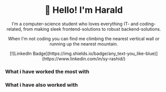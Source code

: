 <h1 align="center">👋 Hello! I'm Harald</h1>

<p align="center">
I'm a computer-science student who loves everything IT- and coding-related, from making sleek frontend-solutions to robust backend-solutions. 
</p>
<p align="center"> 
When I'm not coding you can find me climbing the nearest vertical wall or running up the nearest mountain.  
</p>

<div align="center">
  [![LinkedIn Badge](https://img.shields.io/badge/any_text-you_like-blue)](https://www.linkedin.com/in/sy-rashid/)
</div>

<!--
**haraldnilsen/haraldnilsen** is a ✨ _special_ ✨ repository because its `README.md` (this file) appears on your GitHub profile.

Here are some ideas to get you started:

- 🔭 I’m currently working on ...
- 🌱 I’m currently learning ...
- 👯 I’m looking to collaborate on ...
- 🤔 I’m looking for help with ...
- 💬 Ask me about ...
- 📫 How to reach me: ...
- 😄 Pronouns: ...
- ⚡ Fun fact: ...
-->

### What i have worked the most with


### What i have also worked with
